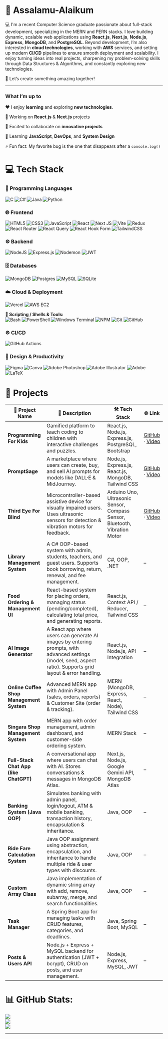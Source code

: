 # 💫 Assalamu-Alaikum

💻 I'm a recent Computer Science graduate passionate about full-stack development, specializing in the MERN and PERN stacks. I love building dynamic, scalable web applications using **React.js**, **Next.js**, **Node.js**, **Express**, **MongoDB**, and **PostgreSQL**. Beyond development, I’m also interested in **cloud technologies**, working with **AWS** services, and setting up modern **CI/CD** pipelines to ensure smooth deployment and scalability. I enjoy turning ideas into real projects, sharpening my problem-solving skills through Data Structures & Algorithms, and constantly exploring new technologies.

🚀 Let’s create something amazing together! 

---

### What I’m up to

♥️ I enjoy **learning** and exploring **new technologies**.

🔭 Working on **React.js** & **Next.js** projects  

👯 Excited to collaborate on **innovative projects**

🌱 Learning **JavaScript**, **DevOps**, and **System Design**  

⚡ Fun fact: My favorite bug is the one that disappears after a `console.log()`

# 💻 Tech Stack


### 📘 Programming Languages
![C](https://img.shields.io/badge/c-%2300599C.svg?style=flat&logo=c&logoColor=white) 
![C#](https://img.shields.io/badge/c%23-%23239120.svg?style=flat&logo=c-sharp&logoColor=white) 
![Java](https://img.shields.io/badge/java-%23ED8B00.svg?style=flat&logo=openjdk&logoColor=white) 
![Python](https://img.shields.io/badge/python-3670A0?style=flat&logo=python&logoColor=ffdd54)

### 🌐 Frontend
![HTML5](https://img.shields.io/badge/html5-%23E34F26.svg?style=flat&logo=html5&logoColor=white) 
![CSS3](https://img.shields.io/badge/css3-%231572B6.svg?style=flat&logo=css3&logoColor=white) 
![JavaScript](https://img.shields.io/badge/javascript-%23323330.svg?style=flat&logo=javascript&logoColor=%23F7DF1E) 
![React](https://img.shields.io/badge/react-%2320232a.svg?style=flat&logo=react&logoColor=%2361DAFB) 
![Next JS](https://img.shields.io/badge/Next-black?style=flat&logo=next.js&logoColor=white) 
![Vite](https://img.shields.io/badge/vite-%23646CFF.svg?style=flat&logo=vite&logoColor=white) 
![Redux](https://img.shields.io/badge/redux-%23593d88.svg?style=flat&logo=redux&logoColor=white) 
![React Router](https://img.shields.io/badge/React_Router-CA4245?style=flat&logo=react-router&logoColor=white) 
![React Query](https://img.shields.io/badge/-React%20Query-FF4154?style=flat&logo=react%20query&logoColor=white) 
![React Hook Form](https://img.shields.io/badge/React%20Hook%20Form-%23EC5990.svg?style=flat&logo=reacthookform&logoColor=white) 
![TailwindCSS](https://img.shields.io/badge/tailwindcss-%2338B2AC.svg?style=flat&logo=tailwind-css&logoColor=white)

### ⚙️ Backend
![NodeJS](https://img.shields.io/badge/node.js-6DA55F?style=flat&logo=node.js&logoColor=white) 
![Express.js](https://img.shields.io/badge/express.js-%23404d59.svg?style=flat&logo=express&logoColor=%2361DAFB) 
![Nodemon](https://img.shields.io/badge/NODEMON-%23323330.svg?style=flat&logo=nodemon&logoColor=%BBDEAD) 
![JWT](https://img.shields.io/badge/JWT-black?style=flat&logo=JSON%20web%20tokens)

### 🗄️ Databases
![MongoDB](https://img.shields.io/badge/MongoDB-%234ea94b.svg?style=flat&logo=mongodb&logoColor=white) 
![Postgres](https://img.shields.io/badge/postgres-%23316192.svg?style=flat&logo=postgresql&logoColor=white) 
![MySQL](https://img.shields.io/badge/mysql-4479A1.svg?style=flat&logo=mysql&logoColor=white) 
![SQLite](https://img.shields.io/badge/sqlite-%2307405e.svg?style=flat&logo=sqlite&logoColor=white)

### ☁️ Cloud & Deployment
![Vercel](https://img.shields.io/badge/vercel-%23000000.svg?style=flat&logo=vercel&logoColor=white) 
![AWS EC2](https://img.shields.io/badge/AWS%20EC2-FF9900?style=flat&logo=amazon-ec2&logoColor=white)

**🔧 Scripting / Shells & Tools:**  
![Bash](https://img.shields.io/badge/bash-%23121011.svg?style=flat&logo=gnu-bash&logoColor=white) 
![PowerShell](https://img.shields.io/badge/PowerShell-%235391FE.svg?style=flat&logo=powershell&logoColor=white) 
![Windows Terminal](https://img.shields.io/badge/Windows%20Terminal-%234D4D4D.svg?style=flat&logo=windows-terminal&logoColor=white) 
![NPM](https://img.shields.io/badge/NPM-%23CB3837.svg?style=flat&logo=npm&logoColor=white) 
![Git](https://img.shields.io/badge/git-%23F05033.svg?style=flat&logo=git&logoColor=white) 
![GitHub](https://img.shields.io/badge/github-%23121011.svg?style=flat&logo=github&logoColor=white)

### ⚙️ CI/CD
![GitHub Actions](https://img.shields.io/badge/github%20actions-%232671E5.svg?style=flat&logo=githubactions&logoColor=white)

### 🎨 Design & Productivity
![Figma](https://img.shields.io/badge/figma-%23F24E1E.svg?style=flat&logo=figma&logoColor=white) 
![Canva](https://img.shields.io/badge/Canva-%2300C4CC.svg?style=flat&logo=Canva&logoColor=white) 
![Adobe Photoshop](https://img.shields.io/badge/adobe%20photoshop-%2331A8FF.svg?style=flat&logo=adobe%20photoshop&logoColor=white) 
![Adobe Illustrator](https://img.shields.io/badge/adobe%20illustrator-%23FF9A00.svg?style=flat&logo=adobe%20illustrator&logoColor=white) 
![Adobe](https://img.shields.io/badge/adobe-%23FF0000.svg?style=flat&logo=adobe&logoColor=white) 
![LaTeX](https://img.shields.io/badge/latex-%23008080.svg?style=flat&logo=latex&logoColor=white)


# 📂 Projects

| 🚀 Project Name | 📝 Description | 🛠️ Tech Stack | 🌐 Link |
|-----------------|----------------|---------------|---------|
| **Programming For Kids** | Gamified platform to teach coding to children with interactive challenges and puzzles. | React.js, Node.js, Express.js, PostgreSQL, Bootstrap | [GitHub](https://github.com/farhan19999/Programming-For-Kids) · [Video](https://youtu.be/swwpaDf4fcs?si=oQoKh2DARnZM52PO) |
| **PromptSage** | A marketplace where users can create, buy, and sell AI prompts for models like DALL·E & MidJourney. | Node.js, Express.js, React.js, MongoDB, Tailwind CSS | [GitHub](https://github.com/MAHBUB-99/Project-PromptSage) · [Video](https://www.youtube.com/watch?v=P1j9AOkzhqU) |
| **Third Eye For Blind** | Microcontroller-based assistive device for visually impaired users. Uses ultrasonic sensors for detection & vibration motors for feedback. | Arduino Uno, Ultrasonic Sensor, Compass Sensor, Bluetooth, Vibration Motor | [GitHub](https://github.com/MAHBUB-99/CSE-316_Microcontroller-Project) · [Video](https://youtu.be/RtrROTO9bsk?si=J1tAzmDtqypnOe6Z) |
| **Library Management System** | A C# OOP-based system with admin, students, teachers, and guest users. Supports book borrowing, return, renewal, and fee management. | C#, OOP, .NET | – |
| **Food Ordering & Management UI** | React-based system for placing orders, managing status (pending/completed), calculating total price, and generating reports. | React.js, Context API / Reducer, Tailwind CSS | – |
| **AI Image Generator** | A React app where users can generate AI images by entering prompts, with advanced settings (model, seed, aspect ratio). Supports grid layout & error handling. | React.js, Node.js, API Integration | – |
| **Online Coffee Shop Management System** | Advanced MERN app with Admin Panel (sales, orders, reports) & Customer Site (order & tracking). | MERN (MongoDB, Express, React, Node), Tailwind CSS | – |
| **Singara Shop Management System** | MERN app with order management, admin dashboard, and customer-side ordering system. | MERN Stack | – |
| **Full-Stack Chat App (like ChatGPT)** | A conversational app where users can chat with AI. Stores conversations & messages in MongoDB Atlas. | Next.js, Node.js, Google Gemini API, MongoDB Atlas | – |
| **Banking System (Java OOP)** | Simulates banking with admin panel, login/logout, ATM & mobile banking, transaction history, encapsulation & inheritance. | Java, OOP | – |
| **Ride Fare Calculation System** | Java OOP assignment using abstraction, encapsulation, and inheritance to handle multiple ride & user types with discounts. | Java, OOP | – |
| **Custom Array Class** | Java implementation of dynamic string array with add, remove, subarray, merge, and search functionalities. | Java, OOP | – |
| **Task Manager** | A Spring Boot app for managing tasks with CRUD features, categories, and deadlines. | Java, Spring Boot, MySQL | – |
| **Posts & Users API** | Node.js + Express + MySQL backend for authentication (JWT + bcrypt), CRUD on posts, and user management. | Node.js, Express, MySQL, JWT | – |




# 📊 GitHub Stats:
![](https://github-readme-stats.vercel.app/api?username=MAHBUB-99&theme=radical&hide_border=false&include_all_commits=false&count_private=false)      <br/>
![](https://nirzak-streak-stats.vercel.app/?user=MAHBUB-99&theme=radical&hide_border=false) <br/>
![](https://github-readme-stats.vercel.app/api/top-langs/?username=MAHBUB-99&theme=radical&hide_border=false&include_all_commits=false&count_private=false&layout=compact)

---
